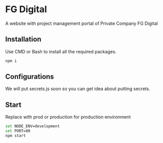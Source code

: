# FG Digital

A website with project management portal of Private Company FG Digital

## Installation

Use CMD or Bash to install all the required packages.

```bash
npm i
```

## Configurations

We will put secrets.js soon so you can get idea about putting secrets.

## Start
Replace with prod or production for production environment

```bash
set NODE_ENV=development
set PORT=80
npm start
```
